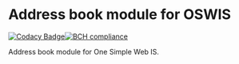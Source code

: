 # Address book module for OSWIS

[![Codacy Badge](https://api.codacy.com/project/badge/Grade/aa7c744cec3c48acac70a65dc7ed7238)](https://www.codacy.com/manual/mail_106/oswis-address-book-bundle?utm_source=github.com&amp;utm_medium=referral&amp;utm_content=zakjakub/oswis-address-book-bundle&amp;utm_campaign=Badge_Grade)[![BCH
compliance](https://bettercodehub.com/edge/badge/zakjakub/oswis-address-book-bundle?branch=master)](https://bettercodehub.com/)

Address book module for One Simple Web IS.
